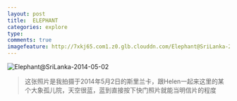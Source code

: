 ```yaml
---
layout: post
title:  ELEPHANT
categories: explore
type: 
comments: true
imagefeature: http://7xkj65.com1.z0.glb.clouddn.com/Elephant@SriLanka-2014-05-02?imageMogr2/thumbnail/!30p
---
```


![Elephant@SriLanka-2014-05-02](http://7xkj65.com1.z0.glb.clouddn.com/Elephant@SriLanka-2014-05-02)

> 这张照片是我拍摄于2014年5月2日的斯里兰卡，跟Helen一起来这里的某个大象孤儿院，天空很蓝，蓝到直接按下快门照片就能当明信片的程度